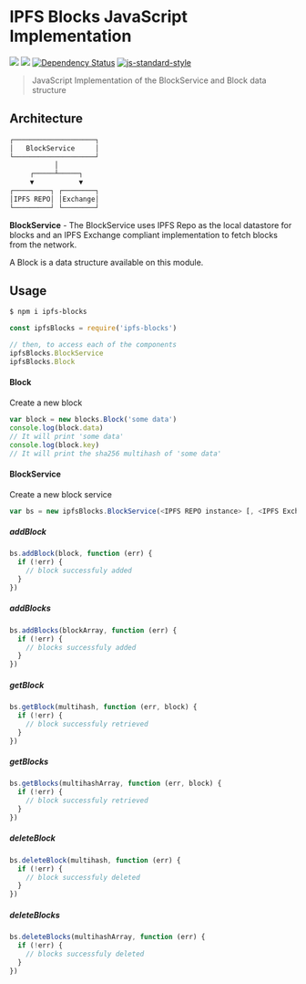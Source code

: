 IPFS Blocks JavaScript Implementation
=====================================

[![](https://img.shields.io/badge/freenode-%23ipfs-blue.svg?style=flat-square)](http://webchat.freenode.net/?channels=%23ipfs)
![](https://img.shields.io/badge/coverage-75%25-yellow.svg?style=flat-square) [![Dependency Status](https://david-dm.org/ipfs/js-ipfs-merkle-dag.svg?style=flat-square)](https://david-dm.org/ipfs/js-ipfs-merkledag) [![js-standard-style](https://img.shields.io/badge/code%20style-standard-brightgreen.svg?style=flat-square)](https://github.com/feross/standard)

> JavaScript Implementation of the BlockService and Block data structure

## Architecture

```markdown
┌────────────────────┐
│   BlockService     │
└────────────────────┘
           │
     ┌─────┴─────┐
     ▼           ▼
┌─────────┐ ┌────────┐
│IPFS REPO│ │Exchange│
└─────────┘ └────────┘
```

**BlockService** - The BlockService uses IPFS Repo as the local datastore for blocks and an IPFS Exchange compliant implementation to fetch blocks from the network.

A Block is a data structure available on this module.

## Usage

```bash
$ npm i ipfs-blocks
```

```javascript
const ipfsBlocks = require('ipfs-blocks')

// then, to access each of the components
ipfsBlocks.BlockService
ipfsBlocks.Block
```

#### Block

Create a new block

```JavaScript
var block = new blocks.Block('some data')
console.log(block.data) 
// It will print 'some data'
console.log(block.key)
// It will print the sha256 multihash of 'some data'
```

#### BlockService

Create a new block service

```JavaScript
var bs = new ipfsBlocks.BlockService(<IPFS REPO instance> [, <IPFS Exchange>])
```

##### addBlock

```JavaScript
bs.addBlock(block, function (err) {
  if (!err) {
    // block successfuly added
  }
})
```

##### addBlocks

```JavaScript
bs.addBlocks(blockArray, function (err) {
  if (!err) {
    // blocks successfuly added
  }
})
```

##### getBlock

```JavaScript
bs.getBlock(multihash, function (err, block) {
  if (!err) {
    // block successfuly retrieved
  }
})
```


##### getBlocks

```JavaScript
bs.getBlocks(multihashArray, function (err, block) {
  if (!err) {
    // block successfuly retrieved
  }
})
```

##### deleteBlock

```JavaScript
bs.deleteBlock(multihash, function (err) {
  if (!err) {
    // block successfuly deleted
  }
})
```

##### deleteBlocks

```JavaScript
bs.deleteBlocks(multihashArray, function (err) {
  if (!err) {
    // blocks successfuly deleted
  }
})
```
